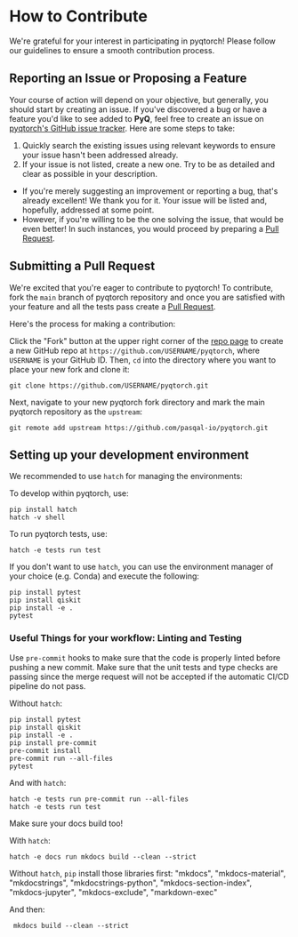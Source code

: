 # How to Contribute

We're grateful for your interest in participating in pyqtorch! Please follow our guidelines to ensure a smooth contribution process.

## Reporting an Issue or Proposing a Feature

Your course of action will depend on your objective, but generally, you should start by creating an issue. If you've discovered a bug or have a feature you'd like to see added to **PyQ**, feel free to create an issue on [pyqtorch's GitHub issue tracker](https://github.com/pasqal-io/pyqtorch/issues). Here are some steps to take:

1. Quickly search the existing issues using relevant keywords to ensure your issue hasn't been addressed already.
2. If your issue is not listed, create a new one. Try to be as detailed and clear as possible in your description.

- If you're merely suggesting an improvement or reporting a bug, that's already excellent! We thank you for it. Your issue will be listed and, hopefully, addressed at some point.
- However, if you're willing to be the one solving the issue, that would be even better! In such instances, you would proceed by preparing a [Pull Request](#submitting-a-pull-request).

## Submitting a Pull Request

We're excited that you're eager to contribute to pyqtorch! To contribute, fork the `main` branch of pyqtorch repository and once you are satisfied with your feature and all the tests pass create a [Pull Request](https://github.com/pasqal-io/pyqtorch/pulls).

Here's the process for making a contribution:

Click the "Fork" button at the upper right corner of the [repo page](https://github.com/pasqal-io/pyqtorch) to create a new GitHub repo at `https://github.com/USERNAME/pyqtorch`, where `USERNAME` is your GitHub ID. Then, `cd` into the directory where you want to place your new fork and clone it:

```shell
git clone https://github.com/USERNAME/pyqtorch.git
```

Next, navigate to your new pyqtorch fork directory and mark the main pyqtorch repository as the `upstream`:

```shell
git remote add upstream https://github.com/pasqal-io/pyqtorch.git
```

## Setting up your development environment

We recommended to use `hatch` for managing the environments:

To develop within pyqtorch, use:
```shell
pip install hatch
hatch -v shell
```

To run pyqtorch tests, use:

```shell
hatch -e tests run test
```

If you don't want to use `hatch`, you can use the environment manager of your
choice (e.g. Conda) and execute the following:

```shell
pip install pytest
pip install qiskit
pip install -e .
pytest
```

### Useful Things for your workflow: Linting and Testing

Use `pre-commit` hooks to make sure that the code is properly linted before pushing a new commit. Make sure that the unit tests and type checks are passing since the merge request will not be accepted if the automatic CI/CD pipeline do not pass.

Without `hatch`:

```shell
pip install pytest
pip install qiskit
pip install -e .
pip install pre-commit
pre-commit install
pre-commit run --all-files
pytest
```

And with `hatch`:

```shell
hatch -e tests run pre-commit run --all-files
hatch -e tests run test
```

Make sure your docs build too!

With `hatch`:

```shell
hatch -e docs run mkdocs build --clean --strict
```

Without `hatch`, `pip` install those libraries first:
"mkdocs",
"mkdocs-material",
"mkdocstrings",
"mkdocstrings-python",
"mkdocs-section-index",
"mkdocs-jupyter",
"mkdocs-exclude",
"markdown-exec"


And then:

```shell
 mkdocs build --clean --strict
```
